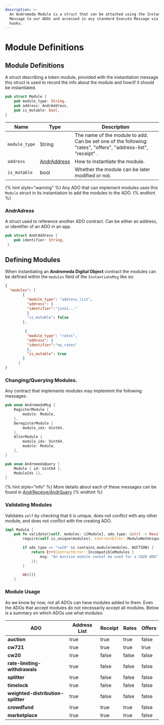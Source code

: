```yaml
---
description: >-
  An Andromeda Module is a struct that can be attached using the Instantiate
  Message to our ADOs and accessed in any standard Execute Message via generic
  hooks.
---
```


# Module Definitions

## Module Definitions

A struct describing a token module, provided with the instantiation message this struct is used to record the info about the module and how/if it should be instantiated.

```rust
pub struct Module {
    pub module_type: String,
    pub address: AndrAddress,
    pub is_mutable: bool,
}
```

| Name          | Type                                                                           | Description                                                                                                    |
| ------------- | ------------------------------------------------------------------------------ | -------------------------------------------------------------------------------------------------------------- |
| `module_type` | String                                                                         | The name of the module to add. Can be set one of the following: "rates", "offers", "address-list", "receipt" . |
| `address`     | [AndrAddress](../platform-and-framework/common-types/recipient.md#andraddress) | How to instantiate the module.                                                                                 |
| `is_mutable`  | bool                                                                           | Whether the module can be later modified or not.                                                               |

{% hint style="warning" %}
Any ADO that can implement modules uses this `Module` struct in its instantiation  to add the modules to the ADO.&#x20;
{% endhint %}

### AndrAdress

A struct used to reference  another ADO contract. Can be either an address, or identifier of an ADO in an app.&#x20;

```rust
pub struct AndrAddress {
    pub identifier: String,
 }
```

## Defining Modules

When instantiating an **Andromeda Digital Object** contract the modules can be defined within the `modules` field of the `InstantiateMsg` like so:

```json
{
  "modules": [
        {
          "module_type": "address_list",
          "address": {
          "identifier":"juno1..."
          }
          "is_mutable": false
        },
        
         {
          "module_type": "rates",
          "address": {
          "identifier":"my_rates"
          },
          "is_mutable": true
        }
      ]
}
```

### Changing/Querying Modules.

Any contract that implements modules may implement the following messages:

```rust
pub enum AndromedaMsg {
    RegisterModule {
        module: Module,
    },
    DeregisterModule {
        module_idx: Uint64,
    },
    AlterModule {
        module_idx: Uint64,
        module: Module,
    },
}

pub enum AndromedaQuery {
    Module { id: Uint64 },
    ModuleIds {},
}

```

{% hint style="info" %}
More details about each of these messages can be found in [AndrReceive/AndrQuery](../platform-and-framework/ado\_base.md#modules)
{% endhint %}

### Validating Modules

Validates `self` by checking that it is unique, does not conflict with any other module, and does not conflict with the creating ADO.

```rust
impl Module {
    pub fn validate(&self, modules: &[Module], ado_type: &str) -> Result<(), ContractError> {
        require(self.is_unique(modules), ContractError::ModuleNotUnique {})?;

        if ado_type == "cw20" && contains_module(modules, AUCTION) {
            return Err(ContractError::IncompatibleModules {
                msg: "An Auction module cannot be used for a CW20 ADO".to_string(),
            });
        }

        Ok(())
    }
```

### Module Usage&#x20;

As we know by now, not all ADOs can have modules added to them. Even the ADOs that accept modules do not necessarily accept all modules. Below is a summary on which ADOs use what modules:

<table><thead><tr><th>ADO</th><th data-type="checkbox">Address List</th><th data-type="checkbox">Receipt</th><th data-type="checkbox">Rates</th><th data-type="checkbox">Offers</th></tr></thead><tbody><tr><td><strong>auction</strong></td><td>true</td><td>true</td><td>true</td><td>false</td></tr><tr><td><strong>cw721</strong></td><td>true</td><td>true</td><td>true</td><td>true</td></tr><tr><td><strong>cw20</strong></td><td>true</td><td>false</td><td>false</td><td>false</td></tr><tr><td><strong>rate-limiting-withdrawals</strong></td><td>true</td><td>false</td><td>false</td><td>false</td></tr><tr><td><strong>splitter</strong></td><td>true</td><td>false</td><td>false</td><td>false</td></tr><tr><td><strong>timelock</strong></td><td>true</td><td>false</td><td>false</td><td>false</td></tr><tr><td><strong>weighted-distribution-splitter</strong></td><td>true</td><td>false</td><td>false</td><td>false</td></tr><tr><td><strong>crowdfund</strong></td><td>true</td><td>true</td><td>true</td><td>false</td></tr><tr><td><strong>marketplace</strong></td><td>true</td><td>true</td><td>true</td><td>false</td></tr></tbody></table>
